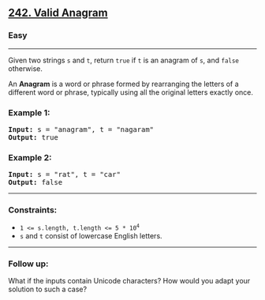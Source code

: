<h2><a href="https://leetcode.com/problems/valid-anagram/">242. Valid Anagram</a></h2>
<h3>Easy</h3>
<hr>
<p>Given two strings <code>s</code> and <code>t</code>, return <code>true</code> if <code>t</code> is an anagram of <code>s</code>, and <code>false</code> otherwise.</p>
<p>An <strong>Anagram</strong> is a word or phrase formed by rearranging the letters of a different word or phrase, typically using all the original letters exactly once.</p>

<h3>Example 1:</h3>
<pre>
<b>Input:</b> s = "anagram", t = "nagaram"
<b>Output:</b> true
</pre>

<h3>Example 2:</h3>
<pre>
<b>Input:</b> s = "rat", t = "car"
<b>Output:</b> false
</pre>

<hr>
<h3>Constraints:</h3>
<ul>
  <li><code>1 &lt;= s.length, t.length &lt;= 5 * 10<sup>4</sup></code></li>
  <li><code>s</code> and <code>t</code> consist of lowercase English letters.</li>
</ul>

<hr>
<h3>Follow up:</h3>
<p>What if the inputs contain Unicode characters? How would you adapt your solution to such a case?</p>
